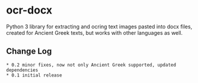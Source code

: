 # ocr-docx

Python 3 library for extracting and ocring text images pasted into docx files, created for Ancient Greek texts, but works
        with other languages as well.

## Change Log


    * 0.2 minor fixes, now not only Ancient Greek supported, updated dependencies
    * 0.1 initial release
